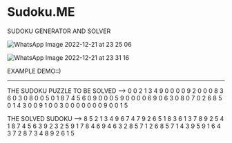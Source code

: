 # Sudoku.ME
 SUDOKU GENERATOR AND SOLVER
 
 ![WhatsApp Image 2022-12-21 at 23 25 06](https://user-images.githubusercontent.com/90182231/208979194-3d25d0c3-15ce-4d87-901d-24f4ffe1f0c5.jpeg)

 
 ![WhatsApp Image 2022-12-21 at 23 31 16](https://user-images.githubusercontent.com/90182231/208979209-c516a79b-1398-4232-a8c1-7311d4639f8a.jpeg)

 
 
 
 
 
 
 
 
 
 
 
 
 
 
 
 
 
 
 EXAMPLE DEMO::)
 ********************
THE SUDOKU PUZZLE TO BE SOLVED -->
0 0 2 1 3 4 9 0 0 
0 0 9 2 0 0 0 8 3 
6 0 3 0 8 0 0 5 0 
1 8 7 4 5 6 0 9 0 
0 0 5 9 0 0 0 0 6 
9 0 6 3 0 8 0 7 0 
2 6 8 5 0 1 4 3 0 
0 9 1 0 0 3 0 0 0 
0 0 0 0 9 0 0 1 5 


THE SOLVED SUDOKU -->
8 5 2 1 3 4 9 6 7 
4 7 9 2 6 5 1 8 3 
6 1 3 7 8 9 2 5 4 
1 8 7 4 5 6 3 9 2 
3 2 5 9 1 7 8 4 6 
9 4 6 3 2 8 5 7 1 
2 6 8 5 7 1 4 3 9 
5 9 1 6 4 3 7 2 8 
7 3 4 8 9 2 6 1 5
